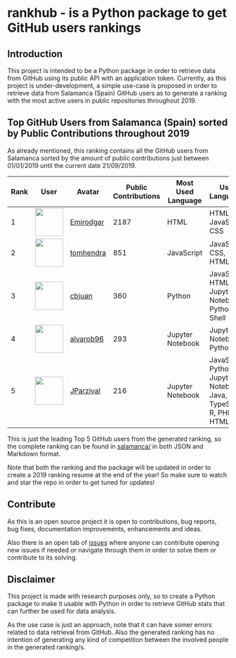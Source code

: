 # rankhub - is a Python package to get GitHub users rankings

## Introduction

This project is intended to be a Python package in order to retrieve data from GitHub using 
its public API with an application token. Currently, as this project is under-development,
a simple use-case is proposed in order to retrieve data from Salamanca (Spain) GitHub users 
as to generate a ranking with the most active users in public repositories throughout 2019.

## Top GitHub Users from Salamanca (Spain) sorted by Public Contributions throughout 2019

As already mentioned, this ranking contains all the GitHub users from Salamanca sorted by the
amount of public contributions just between 01/01/2019 until the current date 21/09/2019.

| Rank | User | Avatar | Public Contributions | Most Used Language | Used Languages |
|------|------|--------|----------------------|--------------------|----------------|
| 1 | <img src='https://avatars0.githubusercontent.com/u/4302127?v=4&s=64' width='64'> | [Emirodgar](https://github.com/Emirodgar) | 2187 | HTML| HTML, JavaScript, CSS |
| 2 | <img src='https://avatars1.githubusercontent.com/u/32566274?v=4&s=64' width='64'> | [tomhendra](https://github.com/tomhendra) | 851 | JavaScript| JavaScript, CSS, HTML |
| 3 | <img src='https://avatars2.githubusercontent.com/u/2938045?v=4&s=64' width='64'> | [cbjuan](https://github.com/cbjuan) | 360 | Python| JavaScript, HTML, Jupyter Notebook, Python, Shell |
| 4 | <img src='https://avatars3.githubusercontent.com/u/36760800?v=4&s=64' width='64'> | [alvarob96](https://github.com/alvarob96) | 293 | Jupyter Notebook| Jupyter Notebook, Python |
| 5 | <img src='https://avatars3.githubusercontent.com/u/33935947?v=4&s=64' width='64'> | [JParzival](https://github.com/JParzival) | 216 | Jupyter Notebook| JavaScript, Python, Jupyter Notebook, Java, TypeScript, R, PHP, HTML |

This is just the leading Top 5 GitHub users from the generated ranking, so the complete ranking 
can be found in [salamanca/](https://github.com/alvarob96/rankhub/blob/master/salamanca) in both
JSON and Markdown format.

Note that both the ranking and the package will be updated in order to create a 2019 ranking resume
at the end of the year! So make sure to watch and star the repo in order to get tuned for updates!

## Contribute

As this is an open source project it is open to contributions, bug reports, bug fixes, documentation improvements, 
enhancements and ideas.

Also there is an open tab of [issues](https://github.com/alvarob96/rankhub/issues) where anyone can contribute opening 
new issues if needed or navigate through them in order to solve them or contribute to its solving.

## Disclaimer

This project is made with research purposes only, so to create a Python package to make it 
usable with Python in order to retrieve GitHub stats that can further be used for data analysis.

As the use case is just an approach, note that it can have somer errors related to data retrieval
from GitHub. Also the generated ranking has no intention of generating any kind of competition
between the involved people in the generated ranking/s.